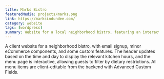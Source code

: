```yaml
---
title: Marks Bistro
featuredMedia: projects/marks.png
link: https://marksindundee.com/
category: website
tags: [wordpress]
summary: Website for a local neighborhood bistro, featuring an interactive menu.
---
```


A client website for a neighborhood bistro, with email signup, minor eCommerce components, and some custom features. The header updates based on the time and day to display the relevant kitchen hours, and the menu page is interactive, allowing guests to filter by dietary restrictions. All menu items are client-editable from the backend with Advanced Custom Fields.
